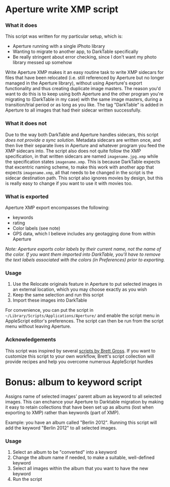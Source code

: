 Aperture write XMP script
=========================

### What it does
This script was written for my particular setup, which is:
* Aperture running with a single iPhoto library
* Wanting to migrate to another app, to DarkTable specifically
* Be really stringent about error checking, since I don't want my photo library messed up somehow

Write Aperture XMP makes it an easy routine task to write XMP sidecars for files that have been relocated (i.e. still referenced by Aperture but no longer managed in the Aperture library), without using Aperture's export functionality and thus creating duplicate image masters. The reason you'd want to do this is to keep using both Aperture and the other program you're migrating to (DarkTable in my case) with the same image masters, during a transition/trial period or as long as you like. The tag "DarkTable" is added in Aperture to all images that had their sidecar written successfully.

### What it does not
Due to the way both DarkTable and Aperture handles sidecars, this script _does not provide a sync solution_. Metadata sidecars are written once, and then live their separate lives in Aperture and whatever program you feed the XMP sidecars into. The script also does not quite follow the XMP specification, in that written sidecars are named `imagename.jpg.xmp` while the specification states `imagename.xmp`. This is because DarkTable expects that excentric naming scheme, to make this work with another app that expects `imagename.xmp`, all that needs to be changed in the script is the sidecar destination path. This script also ignores movies by design, but this is really easy to change if you want to use it with movies too.

### What is exported
Aperture XMP export encompasses the following:
* keywords
* rating
* Color labels (see note)
* GPS data, which I believe includes any geotagging done from within Aperture

_Note: Aperture exports color labels by their current name, not the name of the color. If you want them imported into DarkTable, you'll have to remove the text labels associated with the colors (in Preferences) prior to exporting._

### Usage
1. Use the Relocate originals feature in Aperture to put selected images in an external location, which you may choose exactly as you wish
2. Keep the same selection and run this script
3. Import these images into DarkTable

For convenience, you can put the script in `~/Library/Scripts/Applications/Aperture/` and enable the script menu in AppleScript editor's preferences. The script can then be run from the script menu without leaving Aperture.

### Acknowledgements
This script was inspired by several [scripts by Brett Gross](http://brettgrossphotography.com). If you want to customize this script to your own workflow, Brett's script collection will provide recipes and help you overcome numerous AppleScript hurdles

Bonus: album to keyword script
==============================
Assigns name of selected images' parent album as keyword to all selected images.
This can enchance your Aperture to Darktable migration by making it easy to retain collections that have been set up as albums (lost when exporting to XMP) rather than keywords (part of XMP).

Example: you have an album called "Berlin 2012". Running this script will add the keyword "Berlin 2012" to all selected images.

### Usage
1. Select an album to be "converted" into a keyword
2. Change the album name if needed, to make a suitable, well-defined keyword
3. Select all images within the album that you want to have the new keyword
4. Run the script
